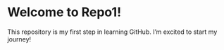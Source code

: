 # Welcome to Repo1!

This repository is my first step in learning GitHub. I’m excited to start my journey!
